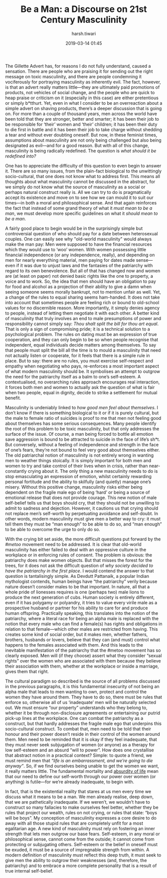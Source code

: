 ﻿---
layout: post
current: post
navigation: True
class: post-template

title: "Be a Man: a Discourse on 21st Century Masculinity"
author: harsh.tiwari
cover: masculinity.jpg
tags: society
date: 2019-03-14 01:45
link: https://pixabay.com/illustrations/male-symbol-man-silhouette-slide-601785/
---

The Gillette Advert has, for reasons I do not fully understand, caused a
sensation. There are people who are praising it for sending out the right
message on toxic masculinity, and there are people condemning it vociferously
for portraying masculinity as inherently evil. The fact, however, is that an
advert really matters little—they are ultimately paid promotions of products,
not vehicles of social change, and the people who are quick to heap praise or
criticism on it (especially in this case) are either pretentious or simply
b\*tthurt. Yet, even in what I consider to be an overreaction about a simple
advert on shaving products, there’s a deeper discussion that is going on. For
more than a couple of thousand years, men across the world have been told that
they are stronger, better and smarter; it has been their job to be responsible
for ‘their’ women and ‘their’ children; it has been their duty to die first in
battle and it has been their job to take charge without shedding a tear and
without ever doubting oneself. But now, in these feminist times, assumptions
about masculinity are not only being challenged but also being designated as
evil—and for a good reason. But with all of this change, masculinity is being
radically redefined. The question is *what should it be redefined into?*

One has to appreciate the difficulty of this question to even begin to answer
it. There are so many issues, from the plain-fact biological to the unwittingly
socio-cultural, that one does not know what to address first. This means all
thoughts about what masculinity cannot be discussed in the abstract, for we
simply do not know what the source of masculinity as a social or perhaps natural
construct really is. All we can try to do is pragmatically accept its existence
and move on to see how we can mould it to suit our times—in both a moral and
philosophical sense. And that again reinforces the fact that instead of some
grand theory of what it *must mean to be a man*, we must develop more specific
guidelines on what it *should mean to be a man*.   

A fairly good place to begin would be in the surprisingly simple but
controversial question of who should pay for a date between heterosexual
couples. One can easily see why "old-world masculinity" would always make the
man pay: Men were supposed to have the financial resources which they would use
to ‘woo’ women. With women possessing little financial independence (or any
independence, really), and depending on men for nearly everything material, men
paying for dates made sense—even if it was due to unjust laws and the fantasies
of the patriarchy with regard to its own benevolence. But all of that has
changed now and women are (at least on paper) not denied basic rights like the
one to property, a voice and to work. So, the idea that men should have an
obligation to pay for food and alcohol as a projection of their ability to give
a damn when seeing someone seems morally bankrupt, not to mention unfair as
well. Yet, a change of the rules to equal sharing seems ham-handed. It does not
take into account that sometimes people are feeling rich or bound to old-school
values for no discernible reason. More importantly, it simply denies agency to
people, instead of letting them negotiate it with each other. A better kind of
masculinity that truly involves an end to male presumptions of power and
responsibility cannot simply say: *Thou shalt split the bill for thou art equal*.
That is only a sign of compromising pride; it is a technical solution to a
psychological problem. The rules on dating must be an expression of true
cooperation, and they can only begin to be so when people recognise that
independent, equal individuals decide matters among themselves. To say that
people must split the bill all the time is to mould a masculinity that need not
actually listen or cooperate, for it feels that there is a simple rule in place.
But to say: there are no rules, you must exercise self-respect and empathy when
negotiating who pays, re-enforces a most important aspect of what modern
masculinity should be. It symbolises an attempt to outgrow the need for the
patriarchy itself as a balm to one’s self-esteem. A contextualised, no
overarching rules approach encourages real interaction, it forces both men and
women to actually ask the question of what is fair when two people, equal in
dignity, decide to strike a settlement for mutual benefit.     

Masculinity is undeniably linked to *how good men feel about themselves*. I don’t
know if there is something biological to it or if it is purely cultural, but the
male to female ratio of suicides is proof to me that men not feeling good about
themselves has some serious consequences. Many people identify the root of this
problem to be toxic masculinity, but that only addresses the surface of the
issue. Of course, a man being forced to bottle all emotion save aggression is
bound to be attracted to suicide in the face of life’s sh\*t. But conversely,
without a feeling of independence and strength in the face of one’s fears,
they’re not bound to feel very good about themselves either. The old patriarchal
notion of masculinity is not entirely wrong in wanting men to weather things
stoically. It is simply important for both men and women to try and take control
of their lives when in crisis, rather than near-constantly crying about it. The
only thing a new masculinity needs to do is stop emasculating an expression of
emotion, whilst certainly rewarding personal fortitude and the ability to
skilfully (and quietly) manage one’s misery. Without this positive change,
masculinity risks either being dependent on the fragile male ego of being ‘hard’
or being a source of emotional release that does not provide courage. This new
notion of male self-belief tells us that boys should cry, that they should not
be unwilling to admit to sadness and dejection. However, it cautions us that
crying should not replace men’s self-worth by perpetuating avoidance and
self-doubt. In other words, modern masculinity must give men a better way to
cry: it must tell them they must be “man enough” to be able to do so, and “man
enough” to be able to overcome the urge to only do so.

With the crying bit set aside, the more difficult questions put forward by the
*\#metoo* movement need to be addressed. It is clear that old-world masculinity
has either failed to deal with an oppressive culture in the workplace or in
enforcing rules of consent. The problem is obvious: the patriarchy does make
women objects. But that misses the forest for the trees, for it does not ask the
difficult question of *why society decided to have the patriarchy in the first
place*. I would contend the answer to that question is tantalisingly simple. As
Devdutt Pattanaik, a popular Indian mythologist contends, human beings have “the
patriarchy” verily because nature doesn’t consider males to be that important.
In nature, all that a whole pride of lionesses requires is one (perhaps two)
male lions to produce the next generation of cubs. Human society is entirely
different, even if it has polygamy or polyandry, it tries to value every virile
male as a prospective husband or partner for his ability to care for and produce
human offspring. Practically speaking, this translates into the notion of the
patriarchy, where a literal race for being an alpha male is replaced with the
notion that every male who can find a female(s) has rights and obligations in
relation to that female—which other males are restricted from having. This
creates some kind of social order, but it makes men, whether fathers, brothers,
husbands or lovers, believe that they can (and must) control what happens to the
females associated with them. And this leads to the inevitable manifestation of
the patriarchy that the \#metoo movement has so clearly exposed. Men will (if
they choose) assert what they consider “sexual rights” over the women who are
associated with them because they believe their association with them, whether
at the workplace or inside a marriage, gives them that right.

The cultural paradigm so described is the source of all problems discussed in
the previous paragraphs, it is this fundamental insecurity of not being an alpha
male that leads to men wanting to own, protect and control the women they have
around them. They have to do so, there must be rules that enforce so, otherwise
all of us ‘inadequate’ men will be naturally selected out. We must ensure “our
property” understands who they belong to, whether it be through non-disclosure
agreements or entertaining our putrid pick-up lines at the workplace. One can
combat the patriarchy as a construct, but that hardly addresses the fragile male
ego that underpins this socio-cultural construct. To combat that, men need to be
told that their honour and their power doesn’t reside in their control of the
women around them. Men need to be reminded that it is okay if they feel
inadequate, that they must never seek subjugation of women (or anyone) as a
therapy for low self-esteem and an absurd “will to power”. How does one
crystallise that abstract notion in a practical context? Simple: to quote a
friend, we must remind men that *“life is an embarrassment, and we’re going to
die anyway”*. So, if we find ourselves being unable to get the women we want, it
really matters little. The fundamental mortality and [absurdity of life](https://thepangean.com/Understanding-the-Absurdity-of-Life) mean that
our need to define our self-worth through our power over women (or anything) is
futile—for we’re already inadequate, to begin with.

In fact, that is the existential reality that stares at us men every time we
discuss what it means to be a man. We men already realise, deep down, that we
are pathetically inadequate. If we weren’t, we wouldn’t have to construct so
many fallacies to make ourselves feel better, whether they be rules that project
our wealth, rules on not crying, or rules that state: “boys will be boys”.
My conception of masculinity expresses a core desire to do away with all those
stupid rules that are completely unfit for a most egalitarian age. A new kind of
masculinity must rely on fostering an inner strength that lets men outgrow our
base fears. Self-esteem, in any moral or philosophical sense, cannot come from
the outside; it cannot come from protecting or subjugating others. Self-esteem
or the belief in oneself must be exuded, it must be a source of impregnable
strength from within. A modern definition of masculinity must reflect this deep
truth, it must seek to give men the ability to outgrow their weaknesses (and,
therefore, the patriarchy) and to embrace a more complete personality that is a
result of true internal self-belief.
